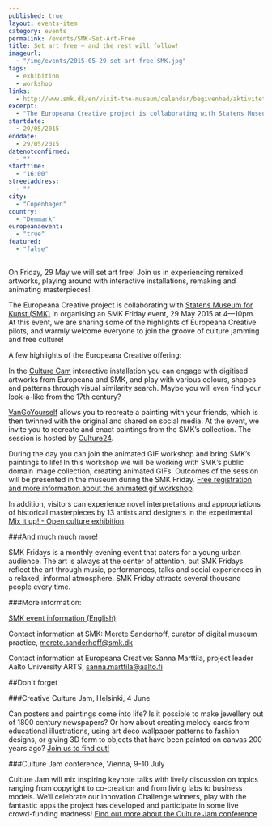```yaml
---
published: true
layout: events-item
category: events
permalink: /events/SMK-Set-Art-Free
title: Set art free – and the rest will follow!
imageurl: 
  - "/img/events/2015-05-29-set-art-free-SMK.jpg"
tags: 
  - exhibition
  - workshop
links:
  - http://www.smk.dk/en/visit-the-museum/calendar/begivenhed/aktivitet/smk-fridays-20/
excerpt:
  - "The Europeana Creative project is collaborating with Statens Museum for Kunst (SMK), Copenhagen, for their next SMK Friday event, 29 May 2015, 4—10pm. Join us in experiencing remixed artworks, playing around with interactive installations, remaking and animating masterpieces! "
startdate:
  - 29/05/2015
enddate:
  - 29/05/2015
datenotconfirmed:
  - ""
starttime:
  - "16:00"
streetaddress:
  - ""
city:
  - "Copenhagen"
country:
  - "Denmark"
europeanaevent:
  - "true"
featured:
  - "false"
---
```

On Friday, 29 May we will set art free! Join us in experiencing remixed artworks, playing around with interactive installations, remaking and animating masterpieces!

The Europeana Creative project is collaborating with [Statens Museum for Kunst (SMK)](http://www.smk.dk/en) in organising an SMK Friday event, 29 May 2015 at 4—10pm.
At this event, we are sharing some of the highlights of Europeana Creative pilots, and warmly welcome everyone to join the groove of culture jamming and free culture!

A few highlights of the Europeana Creative offering:

In the [Culture Cam](http://culturecam.eu/) interactive installation you can engage with digitised artworks from Europeana and SMK, and play with various colours, shapes and patterns through visual similarity search. Maybe you will even find your look-a-like from the 17th century?

[VanGoYourself](http://vangoyourself.com/) allows you to recreate a painting with your friends, which is then twinned with the original and shared on social media. At the event, we invite you to recreate and enact paintings from the SMK’s collection. The session is hosted by [Culture24](http://www.WeAreCulture24.org.uk/).

During the day you can join the animated GIF workshop and bring SMK’s paintings to life! In this workshop we will be working with SMK’s public domain image collection, creating animated GIFs. Outcomes of the session will be presented in the museum during the SMK Friday. [Free registration and more information about the animated gif workshop](http://redesignyourculturalheritage.eu/join-the-animated-gif-workshop-and-bring-smks-paintings-into-life/).

In addition, visitors can experience novel interpretations and appropriations of historical masterpieces by 13 artists and designers in the experimental [Mix it up! - Open culture exhibition](http://www.smk.dk/en/visit-the-museum/calendar/exhibition-mix-it-up/).

###And much much more!

SMK Fridays is a monthly evening event that caters for a young urban audience. The art is always at the center of attention, but SMK Fridays reflect the art through music, performances, talks and social experiences in a relaxed, informal atmosphere. SMK Friday attracts several thousand people every time.

###More information: 

[SMK event information (English)](http://www.smk.dk/en/visit-the-museum/calendar/begivenhed/aktivitet/smk-fridays-20/) 
 
Contact information at SMK: 
Merete Sanderhoff, curator of digital museum practice, merete.sanderhoff@smk.dk

Contact information at Europeana Creative: 
Sanna Marttila, project leader Aalto University ARTS, sanna.marttila@aalto.fi

##Don't forget

###Creative Culture Jam, Helsinki, 4 June

Can posters and paintings come into life? Is it possible to make jewellery out of 1800 century newspapers? Or how about creating melody cards from educational illustrations, using art deco wallpaper patterns to fashion designs, or giving 3D form to objects that have been painted on canvas 200 years ago? [Join us to find out!](http://labs.europeana.eu/events/Creative-Culture-Jam-Helsinki)

###Culture Jam conference, Vienna, 9-10 July

Culture Jam will mix inspiring keynote talks with lively discussion on topics ranging from copyright to co-creation and from living labs to business models. We’ll celebrate our innovation Challenge winners, play with the fantastic apps the project has developed and participate in some live crowd-funding madness! [Find out more about the Culture Jam conference](http://labs.europeana.eu/events/Europeana-Creative-Culture-Jam-Vienna)

